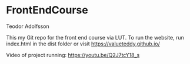 # FrontEndCourse
Teodor Adolfsson

This my Git repo for the front end course via LUT. To run the website, run index.html in the dist folder or visit https://valueteddy.github.io/ 

Video of project running: https://youtu.be/Q2J7tcY18_s